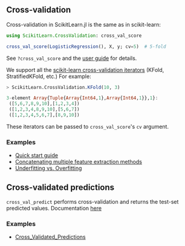Cross-validation
-----

Cross-validation in ScikitLearn.jl is the same as in scikit-learn:

```julia
using ScikitLearn.CrossValidation: cross_val_score

cross_val_score(LogisticRegression(), X, y; cv=5)  # 5-fold
```

See `?cross_val_score` and the [user guide](http://scikit-learn.org/stable/modules/cross_validation.html) for details.

We support all the [scikit-learn cross-validation iterators](http://scikit-learn.org/stable/modules/cross_validation.html#cross-validation-iterators) (KFold,
StratifiedKFold, etc.) For example:

```julia
> ScikitLearn.CrossValidation.KFold(10, 3)

3-element Array{Tuple{Array{Int64,1},Array{Int64,1}},1}:
 ([5,6,7,8,9,10],[1,2,3,4])
 ([1,2,3,4,8,9,10],[5,6,7])
 ([1,2,3,4,5,6,7],[8,9,10])
```

These iterators can be passed to `cross_val_score`'s `cv` argument.

### Examples

- [Quick start guide](quickstart.md)
- [Concatenating multiple feature extraction methods](https://github.com/cstjean/ScikitLearn.jl/blob/master/examples/Feature_Stacker.ipynb)
- [Underfitting vs. Overfitting](https://github.com/cstjean/ScikitLearn.jl/blob/master/examples/Underfitting_vs_Overfitting.ipynb)

## Cross-validated predictions

`cross_val_predict` performs cross-validation and returns the test-set predicted
values. Documentation [here](http://scikit-learn.org/stable/modules/generated/sklearn.cross_validation.cross_val_predict.html)

### Examples

- [Cross_Validated_Predictions](https://github.com/cstjean/ScikitLearn.jl/blob/master/examples/Cross_Validated_Predictions.ipynb)
